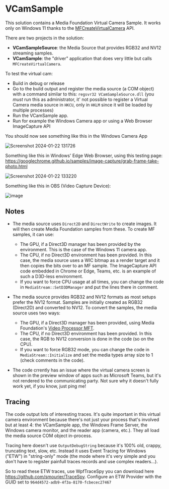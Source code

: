 # VCamSample
This solution contains a Media Foundation Virtual Camera Sample. It works only on Windows 11 thanks to the [MFCreateVirtualCamera](https://learn.microsoft.com/en-us/windows/win32/api/mfvirtualcamera/nf-mfvirtualcamera-mfcreatevirtualcamera) API.

There are two projects in the solution:

* **VCamSampleSource**: the Media Source that provides RGB32 and NV12 streaming samples.
* **VCamSample**: the "driver" application that does very little but calls `MFCreateVirtualCamera`.



To test the virtual cam:

* Build in debug or release
* Go to the build output and register the media source (a COM object) with a command similar to this: `regsvr32 VCamSampleSource.dll` (you *must* run this as administrator, it' not possible to register a Virtual Camera media source in `HKCU`, only in `HKLM` since it will be loaded by multiple processes)
* Run the VCamSample app.
* Run for example the Windows Camera app or using a Web Browser ImageCapture API

You should now see something like this in the Windows Camera App

![Screenshot 2024-01-22 131726](https://github.com/smourier/VCamSample/assets/5328574/50b27acb-3cf7-4d41-9298-84f7c1358148)

Something like this in Windows' Edge Web Browser, using this testing page: https://googlechrome.github.io/samples/image-capture/grab-frame-take-photo.html

![Screenshot 2024-01-22 133220](https://github.com/smourier/VCamSample/assets/5328574/1f7d34e9-5646-4f26-bc9a-534e3bc9d625)

Something like this in OBS (Video Capture Device):

![image](https://github.com/smourier/VCamSample/assets/5328574/47768c63-2979-40ab-ae70-fca632b97d81)


## Notes

* The media source uses `Direct2D` and `DirectWrite` to create images. It will then create Media Foundation samples from these. To create MF samples, it can use:
  * The GPU, if a Direct3D manager has been provided by the environment. This is the case of the Windows 11 camera app.
  * The CPU, if no Direct3D environment has been provided. In this case, the media source uses a WIC bitmap as a render target and it then copies the bits over to an MF sample. The ImageCapture API code embedded in Chrome or Edge, Teams, etc. is an example of such a D3D-less environment.
  * If you want to force CPU usage at all times, you can change the code in `MediaStream::SetD3DManager` and put the lines there in comment.

* The media source provides RGB32 and NV12 formats as most setups prefer the NV12 format. Samples are initially created as RGB32 (Direct2D) and converted to NV12. To convert the samples, the media source uses two ways:
  * The GPU, if a Direct3D manager has been provided, using Media Foundation's [Video Processor MFT](https://learn.microsoft.com/en-us/windows/win32/medfound/video-processor-mft).
  * The CPU, if no Direct3D environment has been provided. In this case, the RGB to NV12 conversion is done in the code (so on the CPU).
  * If you want to force RGB32 mode, you can change the code in `MediaStream::Initialize` and set the media types array size to 1 (check comments in the code).

* The code crrently has an issue where the virtual camera screen is shown in the preview window of apps such as Microsoft Teams, but it's not rendered to the communicating party. Not sure why it doesn't fully work yet, if you know, just ping me!

## Tracing

The code output lots of interesting traces. It's quite important in this virtual camera environment because there's not just your process that's involved but at least 4: the VCamSample app, the Windows Frame Server, the Windows camera monitor, and the reader app (camera, etc.). They all load the media source COM object in-process.

Tracing here  doesn't use `OutputDebugString` because it's 100% old, crappy, truncating text, slow, etc. Instead it uses Event Tracing for Windows ("ETW") in "string-only" mode (the mode where it's very simple and you don't have to register painfull traces records and use complex readers...).

So to read these ETW traces, use WpfTraceSpy you can download here https://github.com/smourier/TraceSpy. Configure an ETW Provider with the GUID set to `964d4572-adb9-4f3a-8170-fcbecec27467`
